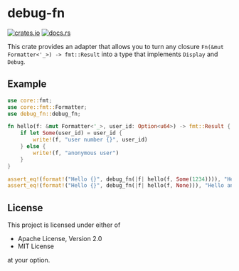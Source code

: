 # debug-fn

[![crates.io](https://img.shields.io/crates/v/debug-fn.svg)](http://crates.io/crates/debug-fn)
[![docs.rs](https://docs.rs/debug-fn/badge.svg)](http://docs.rs/debug-fn)

This crate provides an adapter that allows you to turn any closure
`Fn(&mut Formatter<'_>) -> fmt::Result` into a type that implements `Display` and
`Debug`.

## Example

```rust
use core::fmt;
use core::fmt::Formatter;
use debug_fn::debug_fn;

fn hello(f: &mut Formatter<'_>, user_id: Option<u64>) -> fmt::Result {
    if let Some(user_id) = user_id {
        write!(f, "user number {}", user_id)
    } else {
        write!(f, "anonymous user")
    }
}

assert_eq!(format!("Hello {}", debug_fn(|f| hello(f, Some(1234)))), "Hello user number 1234");
assert_eq!(format!("Hello {}", debug_fn(|f| hello(f, None))), "Hello anonymous user");
```

## License

This project is licensed under either of

- Apache License, Version 2.0
- MIT License

at your option.
